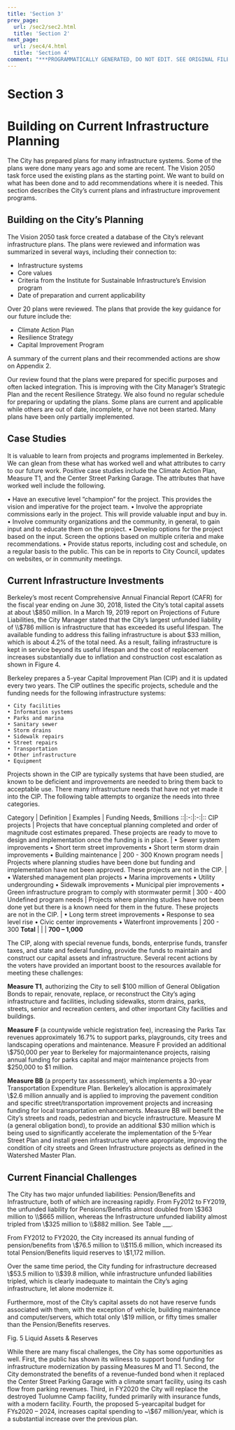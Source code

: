 ```yaml
---
title: 'Section 3'
prev_page:
  url: /sec2/sec2.html
  title: 'Section 2'
next_page:
  url: /sec4/4.html
  title: 'Section 4'
comment: "***PROGRAMMATICALLY GENERATED, DO NOT EDIT. SEE ORIGINAL FILES IN /content***"
---
```

# Section 3
# Building on Current Infrastructure Planning

The City has prepared plans for many infrastructure systems. Some of the plans were done many years ago and some are recent. The Vision 2050 task force used the existing plans as the starting point. We want to build on what has been done and to add recommendations where it is needed. This section describes the City’s current plans and infrastructure improvement programs.

## Building on the City’s Planning

The Vision 2050 task force created a database of the City’s relevant infrastructure plans. The plans were reviewed and information was summarized in several ways, including their connection to:

- Infrastructure systems
- Core values
- Criteria from the Institute for Sustainable Infrastructure’s Envision program
- Date of preparation and current applicability

Over 20 plans were reviewed. The plans that provide the key guidance for our future include the:


- Climate Action Plan
- Resilience Strategy
- Capital Improvement Program

A summary of the current plans and their recommended actions are show on Appendix 2.

Our review found that the plans were prepared for specific purposes and often lacked integration. This is improving with the City Manager’s Strategic Plan and the recent Resilience Strategy. We also found no regular schedule for preparing or updating the plans. Some plans are current and applicable while others are out of date, incomplete, or have not been started. Many plans have been only partially implemented.

## Case Studies 

It is valuable to learn from projects and programs implemented in Berkeley. We can glean from these what has worked well and what attributes to carry to our future work. Positive case studies include the Climate Action Plan, Measure T1, and the Center Street Parking Garage. The attributes that have worked well include the following.

• Have an executive level “champion” for the project. This provides the vision and imperative for the project team.
• Involve the appropriate commissions early in the project. This will provide valuable input and buy in.
• Involve community organizations and the community, in general, to gain input and to educate them on the project.
• Develop options for the project based on the input. Screen the options based on multiple criteria and make recommendations.
• Provide status reports, including cost and schedule, on a regular basis to the public. This can be in reports to City Council, updates on websites, or in community meetings.

## Current Infrastructure Investments

Berkeley’s most recent Comprehensive Annual Financial Report (CAFR) for the fiscal year ending on June 30, 2018, listed the City’s total capital assets at about \\$850 million. In a March 19, 2019 report on Projections of Future Liabilities, the City Manager stated that the City’s largest unfunded liability of \\$786 million is infrastructure that has exceeded its useful lifespan. The available funding to address this failing infrastructure is about \$33 million, which is about 4.2% of the total need. As a result, failing infrastructure is kept in service beyond its useful lifespan and the cost of replacement increases substantially due to inflation and construction cost escalation as shown in Figure 4.




Berkeley prepares a 5-year Capital Improvement Plan (CIP) and it is updated every two years. The CIP outlines the specific projects, schedule and the funding needs for the following infrastructure systems:

    • City facilities
    • Information systems
    • Parks and marina
    • Sanitary sewer
    • Storm drains
    • Sidewalk repairs
    • Street repairs
    • Transportation
    • Other infrastructure
    • Equipment
Projects shown in the CIP are typically systems that have been studied, are known to be deficient and improvements are needed to bring them back to acceptable use. There many infrastructure needs that have not yet made it into the CIP. The following table attempts to organize the needs into three categories.

Category  |  Definition | Examples  |  Funding Needs, \$millions
::|:-:|:-:|::
CIP projects  | Projects that have conceptual planning completed and order of magnitude cost estimates prepared. These projects are ready to move to design and implementation once the funding is in place.
  |      • Sewer system improvements
    • Short term street improvements
    • Short term storm drain improvements
    • Building maintenance |  200 - 300
Known program needs  | Projects where planning studies have been done but funding and implementation have not been approved. These projects are not in the CIP.  |     • Watershed management plan projects
    • Marina improvements
    • Utility undergrounding
    • Sidewalk improvements
    • Municipal pier improvements
    • Green infrastructure program to comply with stormwater permit  |  300 - 400
Undefined program needs  | Projects where planning studies have not been done yet but there is a known need for them in the future. These projects are not in the CIP.
  |     • Long term street improvements
    • Response to sea level rise
    • Civic center improvements
    • Waterfront improvements  |  200 - 300
**Total**  |   |   |  **700 – 1,000**

The CIP, along with special revenue funds, bonds, enterprise funds, transfer taxes, and state and federal funding, provide the funds to maintain and construct our capital assets and infrastructure. Several recent actions by the voters have provided an important boost to the resources available for meeting these challenges:

**Measure T1**, authorizing the City to sell \$100 million of General Obligation Bonds to repair, renovate, replace, or reconstruct the City’s aging infrastructure and facilities, including sidewalks, storm drains, parks, streets, senior and recreation centers, and other important City facilities and buildings.

**Measure F** (a countywide vehicle registration fee), increasing the Parks Tax revenues approximately 16.7% to support parks, playgrounds, city trees and landscaping operations and maintenance. Measure F provided an additional \\$750,000 per year to Berkeley for majormaintenance projects, raising annual funding for parks capital and major maintenance projects from \$250,000 to \$1 million.

**Measure BB** (a property tax assessment), which implements a 30-year Transportation Expenditure Plan. Berkeley’s allocation is approximately \\$2.6 million annually and is applied to improving the pavement condition and specific street/transportation improvement projects and increasing funding for local transportation enhancements. Measure BB will benefit the City’s streets and roads, pedestrian and bicycle infrastructure. Measure M (a general obligation bond), to provide an additional \$30 million which is being used to significantly accelerate the implementation of the 5-Year Street Plan and install green infrastructure where appropriate, improving the condition of city streets and Green Infrastructure projects as defined in the Watershed Master Plan.

## Current Financial Challenges

The City has two major unfunded liabilities: Pension/Benefits and Infrastructure, both of which are increasing rapidly. From Fy2012 to FY2019, the unfunded liability for Pensions/Benefits almost doubled from \\$363 million to \\$665 million, whereas the Infrastructure unfunded liability almost tripled from \\$325 million to \\$882 million. See Table ___.

From FY2012 to FY2020, the City increased its annual funding of pension/benefits from \\$76.5 million to \\$115.6 million, which increased its total Pension/Benefits liquid reserves to \\$1,172 million.

Over the same time period, the City funding for infrastructure decreased \\$53.5 million to \\$39.8 million, while infrastructure unfunded liabilities tripled, which is clearly inadequate to maintain the City’s aging infrastructure, let alone modernize it.

Furthermore, most of the City’s capital assets do not have reserve funds associated with them, with the exception of vehicle, building maintenance and computer/servers, which total only \\$19 million, or fifty times smaller than the Pension/Benefits reserves.

Fig. 5  Liquid Assets & Reserves

While there are many fiscal challenges, the City has some opportunities as well. First, the public has shown its wiliness to support bond funding for infrastructure modernization by passing Measures M and T1. Second, the City demonstrated the benefits of a revenue-funded bond when it replaced the Center Street Parking Garage with a climate smart facility, using its cash flow from parking revenues. Third, in FY2020 the City will replace the destroyed Tuolumne Camp facility, funded primarily with insurance funds, with a modern facility. Fourth, the proposed 5-yearcapital budget for FYs2020 – 2024, increases capital spending to ~\\$67 million/year, which is a substantial increase over the previous plan.
